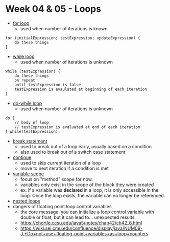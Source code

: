 # Week 04 & 05 - Loops

- [for loop](https://www.programiz.com/java-programming/for-loop)
  - used when number of iterations is known

```
for (initialExpression; testExpression; updateExpression) {
    do these things
}
```

- [while loop](https://www.programiz.com/java-programming/do-while-loop#syntax-while)
  - used when number of iterations is unknown

```
while (testExpression) {
    do these things
    on repeat
    until testExpression is false
    testExpression is evaulated at beginning of each iteration
}
```

- [do-while loop](https://www.programiz.com/java-programming/do-while-loop#syntax-while)
  - used when number of iterations is unknown

```
do {
    // body of loop
    // testExpression is evaluated at end of each iteration
} while(testExpression);
```

- [break statement](https://www.programiz.com/java-programming/break-statement)
  - used to break out of a loop early, usually based on a condition
  - also used to break out of a switch case statement
- [continue](https://www.programiz.com/java-programming/continue-statement)
  - used to skip current iteration of a loop
  - move to next iteration if a condition is met
- [variable scope](https://www.javatpoint.com/scope-of-variables-in-java)
  - focus on "method" scope for now.
  - variables only exist in the scope of the block they were created
  - ex. if a variable was **declared** in a loop, it is only accessible in the loop. Once the loop exists, the variable can no longer be referenced.
- [nested loops](https://www.programiz.com/java-programming/nested-loop)
- dangers of floating point loop control variables
  - the core message: you can initialize a loop control variable with double or float, but it can lead to... unexpected results.
  - https://chortle.ccsu.edu/java5/notes/chap42/ch42_6.html
  - https://wiki.sei.cmu.edu/confluence/display/java/NUM09-J.+Do+not+use+floating-point+variables+as+loop+counters
